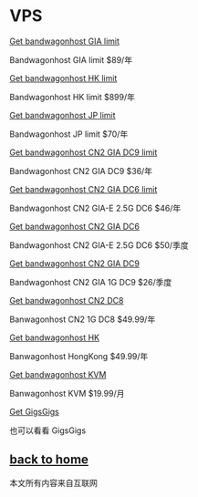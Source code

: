 # VPS

[Get bandwagonhost GIA limit](https://bwh81.net/aff.php?aff=66783&pid=105)

 Bandwagonhost GIA limit $89/年

[Get bandwagonhost HK limit](https://bwh81.net/aff.php?aff=66783&pid=95)

 Bandwagonhost HK limit $899/年

[Get bandwagonhost JP limit](https://bwh81.net/aff.php?aff=66783&pid=104)

 Bandwagonhost JP limit $70/年
 
[Get bandwagonhost CN2 GIA DC9 limit](https://bwh81.net/aff.php?aff=66783&pid=71)

 Bandwagonhost CN2 GIA DC9 $36/年

[Get bandwagonhost CN2 GIA DC6 limit](https://bwh81.net/aff.php?aff=66783&pid=94)

 Bandwagonhost CN2 GIA-E 2.5G DC6 $46/年

[Get bandwagonhost CN2 GIA DC6](https://bwh81.net/aff.php?aff=66783&pid=87)

 Bandwagonhost CN2 GIA-E 2.5G DC6 $50/季度


[Get bandwagonhost CN2 GIA DC9](https://bwh81.net/aff.php?aff=66783&pid=75)

 Bandwagonhost CN2 GIA 1G DC9 $26/季度

[Get bandwagonhost CN2 DC8](https://bwh81.net/aff.php?aff=66783&pid=57)

 Banwagonhost CN2 1G DC8 $49.99/年

[Get bandwagonhost HK](https://bwh81.net/aff.php?aff=66783&pid=64)

Banwagonhost HongKong $49.99/年

[Get bandwagonhost KVM](https://bwh81.net/aff.php?aff=66783&pid=46)

Banwagonhost KVM $19.99/月




[Get GigsGigs](https://clientarea.gigsgigscloud.com/?affid=1965)

也可以看看 GigsGigs
  
## [back to home](https://books.way2guide.ml/)

本文所有内容来自互联网
